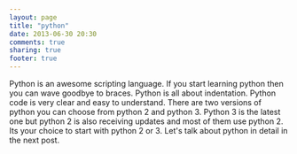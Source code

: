 ```yaml
---
layout: page
title: "python"
date: 2013-06-30 20:30
comments: true
sharing: true
footer: true
---
```


Python is an awesome scripting language. If you start learning python then you can wave goodbye to braces. Python is all about indentation. Python code is very clear and easy to understand. There are two versions of python you can choose from python 2 and python 3. Python 3 is the latest one but python 2 is also receiving updates and most of them use python 2. Its your choice to start with python 2 or 3. Let's talk about python in detail in the next post.